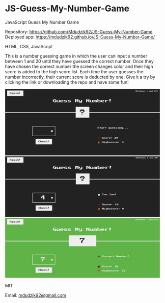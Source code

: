 # JS-Guess-My-Number-Game

JavaScript Guess My Number Game

<!-- Live link to deployed app -->

Repository: https://github.com/Mdudzik92/JS-Guess-My-Number-Game<br>
Deployed app: https://mdudzik92.github.io/JS-Guess-My-Number-Game/

<!-- Technologies used -->

HTML, CSS, JavaScript

<!-- Explanation of what the app is -->

This is a number guessing game in which the user can input a number between 1 and 20 until they have guessed the correct number. Once they have chosen the correct number the screen changes color and their high score is added to the high score list. Each time the user guesses the number incorrectly, their current score is deducted by one. Give it a try by clicking the link or downloading the repo and have some fun!

<!-- Screenshot -->

<img src="./img1.png">
<img src="./img2.png">
<img src="./img3.png">

<!-- License -->

MIT

<!-- Contact information -->

Email: mdudzik92@gmail.com
